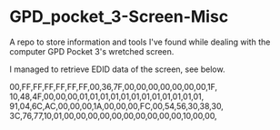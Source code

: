 # GPD_pocket_3-Screen-Misc
A repo to store information and tools I've found while dealing with the computer GPD Pocket 3's wretched screen.

I managed to retrieve EDID data of the screen, see below.


00,FF,FF,FF,FF,FF,FF,00,36,7F,00,00,00,00,00,00,00,1F,
10,48,4F,00,00,00,01,01,01,01,01,01,01,01,01,01,01,01,
91,04,6C,AC,00,00,00,1A,00,00,00,FC,00,54,56,30,38,30,
3C,76,77,10,01,00,00,00,00,00,00,00,00,00,00,10,00,00,
